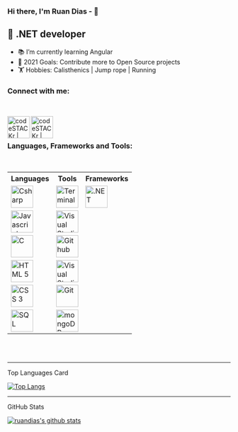 ### Hi there, I'm Ruan Dias - 👋

## 💼 .NET developer
- 📚 I’m currently learning Angular 
- 🥅 2021 Goals: Contribute more to Open Source projects
- 🏋️ Hobbies: Calisthenics | Jump rope | Running



### Connect with me:
</br>

[<img align="left" alt="codeSTACKr | Twitter" width="50px" src="https://cdn.jsdelivr.net/npm/simple-icons@v3/icons/twitter.svg" />][twitter]
[<img align="left" alt="codeSTACKr | LinkedIn" width="50px" src="https://cdn.jsdelivr.net/npm/simple-icons@v3/icons/linkedin.svg" />][linkedin]

</br>
</br>

### Languages, Frameworks and Tools:
</br>
<table style="width:100%">
  <tr>
    <th>Languages</th>
    <th>Tools</th>
    <th>Frameworks</th>
  </tr>
  <tr>
    <td>
      <img src="https://www.flaticon.com/svg/static/icons/svg/74/74906.svg" width="50px" alt="Csharp">
    </td>
    <td>
      <img src="https://cdn.worldvectorlogo.com/logos/terminal-1.svg" width="50px" alt="Terminal">
    </td>
    <td>
      <img src="https://upload.wikimedia.org/wikipedia/commons/a/a3/.NET_Logo.svg" width="50px" alt=".NET">
    </td>
  </tr>
  <tr>
    <td>
      <img src="https://www.flaticon.com/svg/static/icons/svg/541/541509.svg" width="50px" alt="Javascript">
    </td>
    <td>
      <img src="https://user-images.githubusercontent.com/674621/71187801-14e60a80-2280-11ea-94c9-e56576f76baf.png" width="50px" alt="Visual Studio Code">
    </td>
  </tr>
  <tr>
    <td>
      <img src="https://www.flaticon.com/svg/static/icons/svg/919/919839.svg" width="50px" alt="C">
    </td>
    <td>
      <img src="https://www.flaticon.com/svg/static/icons/svg/733/733609.svg" width="50px" alt="Github">
    </td>
  </tr>
  <tr>
    <td>
      <img src="https://www.flaticon.com/svg/static/icons/svg/174/174854.svg" width="50px" alt="HTML 5">
    </td>
    <td>
      <img src="https://upload.wikimedia.org/wikipedia/commons/e/e4/Visual_Studio_2013_Logo.svg" width="50px" alt="Visual Studio">
    </td>
  </tr>
  <tr>
    <td>
      <img src="https://www.flaticon.com/svg/static/icons/svg/732/732190.svg" width="50px" alt="CSS 3">
    </td>
    <td>
      <img src="https://miro.medium.com/max/488/1*zzvdRmHGGXONZpuQ2FeqsQ.png" width="50px" alt="Git">
    </td>
  </tr>
  <tr>
    <td>
      <img src="https://www.flaticon.com/svg/static/icons/svg/3161/3161133.svg" width="50px" alt="SQL">
    </td>
    <td>
      <img src="https://cdn.worldvectorlogo.com/logos/mongodb.svg" width="50px" alt="mongoDB">
    </td>
  </tr>
</table>














<br />
<br />


---

  <summary>Top Languages Card</summary>

  [![Top Langs](https://github-readme-stats.vercel.app/api/top-langs/?username=ruandias)](https://github.com/ruandias/github-readme-stats)

---

  <summary>GitHub Stats</summary>

[![ruandias's github stats](https://github-readme-stats.vercel.app/api?username=ruandias)](https://github.com/ruandias/github-readme-stats)



[twitter]: https://twitter.com/RuanDia52736792
[linkedin]: https://www.linkedin.com/in/ruan-dias-06a808192/